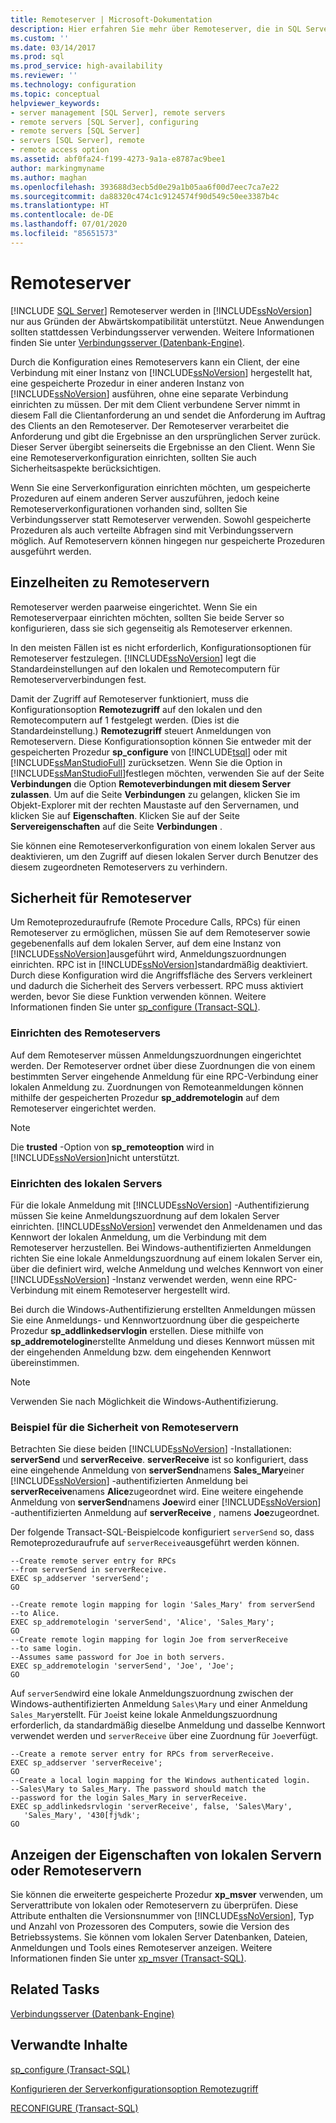 ```yaml
---
title: Remoteserver | Microsoft-Dokumentation
description: Hier erfahren Sie mehr über Remoteserver, die in SQL Server durch verknüpfte Server ersetzt wurden. Außerdem finden Sie hier Informationen zu Funktionen, Konfiguration und Sicherheit.
ms.custom: ''
ms.date: 03/14/2017
ms.prod: sql
ms.prod_service: high-availability
ms.reviewer: ''
ms.technology: configuration
ms.topic: conceptual
helpviewer_keywords:
- server management [SQL Server], remote servers
- remote servers [SQL Server], configuring
- remote servers [SQL Server]
- servers [SQL Server], remote
- remote access option
ms.assetid: abf0fa24-f199-4273-9a1a-e8787ac9bee1
author: markingmyname
ms.author: maghan
ms.openlocfilehash: 393688d3ecb5d0e29a1b05aa6f00d7eec7ca7e22
ms.sourcegitcommit: da88320c474c1c9124574f90d549c50ee3387b4c
ms.translationtype: HT
ms.contentlocale: de-DE
ms.lasthandoff: 07/01/2020
ms.locfileid: "85651573"
---
```

# <a name="remote-servers"></a>Remoteserver
 [!INCLUDE [SQL Server](../../includes/applies-to-version/sqlserver.md)]
  Remoteserver werden in [!INCLUDE[ssNoVersion](../../includes/ssnoversion-md.md)] nur aus Gründen der Abwärtskompatibilität unterstützt. Neue Anwendungen sollten stattdessen Verbindungsserver verwenden. Weitere Informationen finden Sie unter [Verbindungsserver &#40;Datenbank-Engine&#41;](../../relational-databases/linked-servers/linked-servers-database-engine.md).  
  
 Durch die Konfiguration eines Remoteservers kann ein Client, der eine Verbindung mit einer Instanz von [!INCLUDE[ssNoVersion](../../includes/ssnoversion-md.md)] hergestellt hat, eine gespeicherte Prozedur in einer anderen Instanz von [!INCLUDE[ssNoVersion](../../includes/ssnoversion-md.md)] ausführen, ohne eine separate Verbindung einrichten zu müssen. Der mit dem Client verbundene Server nimmt in diesem Fall die Clientanforderung an und sendet die Anforderung im Auftrag des Clients an den Remoteserver. Der Remoteserver verarbeitet die Anforderung und gibt die Ergebnisse an den ursprünglichen Server zurück. Dieser Server übergibt seinerseits die Ergebnisse an den Client. Wenn Sie eine Remoteserverkonfiguration einrichten, sollten Sie auch Sicherheitsaspekte berücksichtigen.  
  
 Wenn Sie eine Serverkonfiguration einrichten möchten, um gespeicherte Prozeduren auf einem anderen Server auszuführen, jedoch keine Remoteserverkonfigurationen vorhanden sind, sollten Sie Verbindungsserver statt Remoteserver verwenden. Sowohl gespeicherte Prozeduren als auch verteilte Abfragen sind mit Verbindungsservern möglich. Auf Remoteservern können hingegen nur gespeicherte Prozeduren ausgeführt werden.  
  
## <a name="remote-server-details"></a>Einzelheiten zu Remoteservern  
 Remoteserver werden paarweise eingerichtet. Wenn Sie ein Remoteserverpaar einrichten möchten, sollten Sie beide Server so konfigurieren, dass sie sich gegenseitig als Remoteserver erkennen.  
  
 In den meisten Fällen ist es nicht erforderlich, Konfigurationsoptionen für Remoteserver festzulegen. [!INCLUDE[ssNoVersion](../../includes/ssnoversion-md.md)] legt die Standardeinstellungen auf den lokalen und Remotecomputern für Remoteserververbindungen fest.  
  
 Damit der Zugriff auf Remoteserver funktioniert, muss die Konfigurationsoption **Remotezugriff** auf den lokalen und den Remotecomputern auf 1 festgelegt werden. (Dies ist die Standardeinstellung.)  **Remotezugriff** steuert Anmeldungen von Remoteservern. Diese Konfigurationsoption können Sie entweder mit der gespeicherten Prozedur **sp_configure** von [!INCLUDE[tsql](../../includes/tsql-md.md)] oder mit [!INCLUDE[ssManStudioFull](../../includes/ssmanstudiofull-md.md)] zurücksetzen. Wenn Sie die Option in [!INCLUDE[ssManStudioFull](../../includes/ssmanstudiofull-md.md)]festlegen möchten, verwenden Sie auf der Seite **Verbindungen** die Option **Remoteverbindungen mit diesem Server zulassen**. Um auf die Seite **Verbindungen** zu gelangen, klicken Sie im Objekt-Explorer mit der rechten Maustaste auf den Servernamen, und klicken Sie auf **Eigenschaften**. Klicken Sie auf der Seite **Servereigenschaften** auf die Seite **Verbindungen** .  
  
 Sie können eine Remoteserverkonfiguration von einem lokalen Server aus deaktivieren, um den Zugriff auf diesen lokalen Server durch Benutzer des diesem zugeordneten Remoteservers zu verhindern.  
  
## <a name="security-for-remote-servers"></a>Sicherheit für Remoteserver  
 Um Remoteprozeduraufrufe (Remote Procedure Calls, RPCs) für einen Remoteserver zu ermöglichen, müssen Sie auf dem Remoteserver sowie gegebenenfalls auf dem lokalen Server, auf dem eine Instanz von [!INCLUDE[ssNoVersion](../../includes/ssnoversion-md.md)]ausgeführt wird, Anmeldungszuordnungen einrichten. RPC ist in [!INCLUDE[ssNoVersion](../../includes/ssnoversion-md.md)]standardmäßig deaktiviert. Durch diese Konfiguration wird die Angriffsfläche des Servers verkleinert und dadurch die Sicherheit des Servers verbessert. RPC muss aktiviert werden, bevor Sie diese Funktion verwenden können. Weitere Informationen finden Sie unter [sp_configure &#40;Transact-SQL&#41;](../../relational-databases/system-stored-procedures/sp-configure-transact-sql.md).  
  
### <a name="setting-up-the-remote-server"></a>Einrichten des Remoteservers  
 Auf dem Remoteserver müssen Anmeldungszuordnungen eingerichtet werden. Der Remoteserver ordnet über diese Zuordnungen die von einem bestimmten Server eingehende Anmeldung für eine RPC-Verbindung einer lokalen Anmeldung zu. Zuordnungen von Remoteanmeldungen können mithilfe der gespeicherten Prozedur **sp_addremotelogin** auf dem Remoteserver eingerichtet werden.  
  
> [!NOTE]  
>  Die **trusted** -Option von  **sp_remoteoption** wird in [!INCLUDE[ssNoVersion](../../includes/ssnoversion-md.md)]nicht unterstützt.  
  
### <a name="setting-up-the-local-server"></a>Einrichten des lokalen Servers  
 Für die lokale Anmeldung mit [!INCLUDE[ssNoVersion](../../includes/ssnoversion-md.md)] -Authentifizierung müssen Sie keine Anmeldungszuordnung auf dem lokalen Server einrichten. [!INCLUDE[ssNoVersion](../../includes/ssnoversion-md.md)] verwendet den Anmeldenamen und das Kennwort der lokalen Anmeldung, um die Verbindung mit dem Remoteserver herzustellen. Bei Windows-authentifizierten Anmeldungen richten Sie eine lokale Anmeldungszuordnung auf einem lokalen Server ein, über die definiert wird, welche Anmeldung und welches Kennwort von einer [!INCLUDE[ssNoVersion](../../includes/ssnoversion-md.md)] -Instanz verwendet werden, wenn eine RPC-Verbindung mit einem Remoteserver hergestellt wird.  
  
 Bei durch die Windows-Authentifizierung erstellten Anmeldungen müssen Sie eine Anmeldungs- und Kennwortzuordnung über die gespeicherte Prozedur **sp_addlinkedservlogin** erstellen. Diese mithilfe von **sp_addremotelogin**erstellte Anmeldung und dieses Kennwort müssen mit der eingehenden Anmeldung bzw. dem eingehenden Kennwort übereinstimmen.  
  
> [!NOTE]  
>  Verwenden Sie nach Möglichkeit die Windows-Authentifizierung.  
  
### <a name="remote-server-security-example"></a>Beispiel für die Sicherheit von Remoteservern  
 Betrachten Sie diese beiden [!INCLUDE[ssNoVersion](../../includes/ssnoversion-md.md)] -Installationen: **serverSend** und **serverReceive**. **serverReceive** ist so konfiguriert, dass eine eingehende Anmeldung von **serverSend**namens **Sales_Mary**einer [!INCLUDE[ssNoVersion](../../includes/ssnoversion-md.md)] -authentifizierten Anmeldung bei **serverReceive**namens **Alice**zugeordnet wird. Eine weitere eingehende Anmeldung von **serverSend**namens **Joe**wird einer [!INCLUDE[ssNoVersion](../../includes/ssnoversion-md.md)] -authentifizierten Anmeldung auf **serverReceive** _,_ namens **Joe**zugeordnet.  
  
 Der folgende Transact-SQL-Beispielcode konfiguriert `serverSend` so, dass Remoteprozeduraufrufe auf `serverReceive`ausgeführt werden können.  
  
```  
--Create remote server entry for RPCs   
--from serverSend in serverReceive.  
EXEC sp_addserver 'serverSend';  
GO  
  
--Create remote login mapping for login 'Sales_Mary' from serverSend  
--to Alice.  
EXEC sp_addremotelogin 'serverSend', 'Alice', 'Sales_Mary';  
GO  
--Create remote login mapping for login Joe from serverReceive   
--to same login.  
--Assumes same password for Joe in both servers.  
EXEC sp_addremotelogin 'serverSend', 'Joe', 'Joe';  
GO  
```  
  
 Auf `serverSend`wird eine lokale Anmeldungszuordnung zwischen der Windows-authentifizierten Anmeldung `Sales\Mary` und einer Anmeldung `Sales_Mary`erstellt. Für `Joe`ist keine lokale Anmeldungszuordnung erforderlich, da standardmäßig dieselbe Anmeldung und dasselbe Kennwort verwendet werden und `serverReceive` über eine Zuordnung für `Joe`verfügt.  
  
```  
--Create a remote server entry for RPCs from serverReceive.  
EXEC sp_addserver 'serverReceive';  
GO  
--Create a local login mapping for the Windows authenticated login.  
--Sales\Mary to Sales_Mary. The password should match the  
--password for the login Sales_Mary in serverReceive.  
EXEC sp_addlinkedsrvlogin 'serverReceive', false, 'Sales\Mary',  
   'Sales_Mary', '430[fj%dk';  
GO  
```  
  
## <a name="viewing-local-or-remote-server-properties"></a>Anzeigen der Eigenschaften von lokalen Servern oder Remoteservern  
 Sie können die erweiterte gespeicherte Prozedur **xp_msver** verwenden, um Serverattribute von lokalen oder Remoteservern zu überprüfen. Diese Attribute enthalten die Versionsnummer von [!INCLUDE[ssNoVersion](../../includes/ssnoversion-md.md)], Typ und Anzahl von Prozessoren des Computers, sowie die Version des Betriebssystems. Sie können vom lokalen Server Datenbanken, Dateien, Anmeldungen und Tools eines Remoteserver anzeigen. Weitere Informationen finden Sie unter [xp_msver &#40;Transact-SQL&#41;](../../relational-databases/system-stored-procedures/xp-msver-transact-sql.md).  
  
## <a name="related-tasks"></a>Related Tasks  
 [Verbindungsserver &#40;Datenbank-Engine&#41;](../../relational-databases/linked-servers/linked-servers-database-engine.md)  
  
## <a name="related-content"></a>Verwandte Inhalte  
 [sp_configure &#40;Transact-SQL&#41;](../../relational-databases/system-stored-procedures/sp-configure-transact-sql.md)  
  
 [Konfigurieren der Serverkonfigurationsoption Remotezugriff](../../database-engine/configure-windows/configure-the-remote-access-server-configuration-option.md)  
  
 [RECONFIGURE &#40;Transact-SQL&#41;](../../t-sql/language-elements/reconfigure-transact-sql.md)  
  
  
